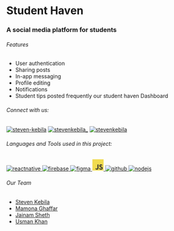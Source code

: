 <h1 align="left">Student Haven</h1>
<h3 align="left">A social media platform for students</h3>
<h6> Features</h6>


- User authentication
- Sharing posts
- In-app messaging
- Profile editing
- Notifications
- Student tips posted frequently our student haven Dashboard

<h6 align="left">Connect with us:</h6>
<p align="left">
<a href="https://linkedin.com/in/steven-kebila" target="blank"><img align="center" src="https://raw.githubusercontent.com/rahuldkjain/github-profile-readme-generator/master/src/images/icons/Social/linked-in-alt.svg" alt="steven-kebila" height="30" width="40" /></a>
<a href="https://instagram.com/stevenkebila_" target="blank"><img align="center" src="https://raw.githubusercontent.com/rahuldkjain/github-profile-readme-generator/master/src/images/icons/Social/instagram.svg" alt="stevenkebila_" height="30" width="40" /></a>
<a href="https://dribbble.com/stevenkebila" target="blank"><img align="center" src="https://raw.githubusercontent.com/rahuldkjain/github-profile-readme-generator/master/src/images/icons/Social/dribbble.svg" alt="stevenkebila" height="30" width="40" /></a>
</p>


<h6 align="left">Languages and Tools used in this project:</h6>
<p align="left">


<a href="https://reactnative.dev/" target="_blank" rel="noreferrer"> <img src="https://reactnative.dev/img/header_logo.svg" alt="reactnative" width="30" height="30"/> </a>
<a href="https://firebase.google.com/" target="_blank" rel="noreferrer"> <img src="https://www.vectorlogo.zone/logos/firebase/firebase-icon.svg" alt="firebase" width="30" height="30"/> </a>
<a href="https://www.figma.com/" target="_blank" rel="noreferrer"> <img src="https://www.vectorlogo.zone/logos/figma/figma-icon.svg" alt="figma" width="30" height="30"/> </a>
<a href="https://developer.mozilla.org/en-US/docs/Web/JavaScript" target="_blank" rel="noreferrer"> <img src="https://raw.githubusercontent.com/devicons/devicon/master/icons/javascript/javascript-original.svg" alt="javascript" width="30" height="30"/> </a> 
<a href="https://github.com/" target="_blank" rel="noreferrer"> <img src="https://cdn.iconfinder.com/stored_data/614441/128/png?token=1663700734-kTWFy0bk7R4BhXJ3RXOLHvba87K60AYXvllFFjlf7bA%3D" alt="github" width="30" height="30"/> </a>
<a href="https://nodejs.org" target="_blank" rel="noreferrer"> <img src="https://cdn4.iconfinder.com/data/icons/logos-and-brands/512/233_Node_Js_logo-256.png" alt="nodejs" width="30" height="30"/> </a>


<h6 align="left">Our Team</h6>
<p align="left">


- <a href="https://github/skebila" target="_blank" rel="noreferrer">Steven Kebila </a>
- <a href="https://github.com/MonaG17" target="_blank" rel="noreferrer">Mamona Ghaffar</a>
- <a href="https://github.com/shethja" target="_blank" rel="noreferrer">Jainam Sheth</a>
- <a href="https://github.com/usmanAfzalKhan" target="_blank" rel="noreferrer">Usman Khan </a>
